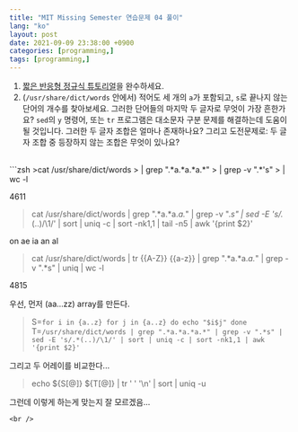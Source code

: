 ```yaml
---
title: "MIT Missing Semester 연습문제 04 풀이"
lang: "ko"
layout: post
date: 2021-09-09 23:38:00 +0900
categories: [programming,]
tags: [programming,]
---
```


1. [짧은 반응형 정규식 튜토리얼](https://regexone.com/)을 완수하세요.
1. (`/usr/share/dict/words` 안에서) 적어도 세 개의 `a`가 포함되고, `s`로 끝나지 않는 단어의 개수를 찾아보세요. 그러한 단어들의 마지막 두 글자로 무엇이 가장 흔한가요? `sed`의 `y` 명령어, 또는 `tr` 프로그램은 대소문자 구분 문제를 해결하는데 도움이 될 것입니다. 그러한 두 글자 조합은 얼마나 존재하나요? 그리고 도전문제로: 두 글자 조합 중 등장하지 않는 조합은 무엇이 있나요?
<br />
```zsh
>cat /usr/share/dict/words
> | grep ".*a.*a.*a.*"
> | grep -v ".*'s"
> | wc -l

4611

>cat /usr/share/dict/words | grep ".*a.*a.*a.*" | grep -v ".*s" | sed -E 's/.*(..)/\1/' | sort | uniq -c | sort -nk1,1  | tail -n5 | awk '{print $2}'

on
ae
ia
an
al

>cat /usr/share/dict/words | tr {{A-Z}} {{a-z}} | grep ".*a.*a.*a.*" | grep -v ".*s" | uniq | wc -l

4815

우선, 먼저 (aa...zz) array를 만든다.

>S=`for i in {a..z}
    for j in {a..z} do
        echo "$i$j"
    done`
>T=`/usr/share/dict/words | grep ".*a.*a.*a.*" | grep -v ".*s" | sed -E 's/.*(..)/\1/' | sort | uniq -c | sort -nk1,1 | awk '{print $2}'`

그리고 두 어레이를 비교한다...
>echo ${S[@]} ${T[@]} | tr ' ' '\n' | sort | uniq -u

그런데 이렇게 하는게 맞는지 잘 모르겠음...
```
<br />
